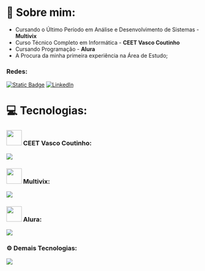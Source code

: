 # 💫 Sobre mim:
<ul>
  <li>Cursando o Último Período em Análise e Desenvolvimento de Sistemas - <b>Multivix</b></li>
  <li>Curso Técnico Completo em Informática - <b>CEET Vasco Coutinho</b></li>
  <li>Cursando Programação - <b>Alura</b></li>
  <li>A Procura da minha primeira experiência na Área de Estudo;</li>
</ul>

### Redes:
[![Static Badge](https://img.shields.io/badge/VitrineDev-rgb(11%2C%2036%2C%2053))](https://cursos.alura.com.br/vitrinedev/jncjuliano)
[![LinkedIn](https://img.shields.io/badge/LinkedIn-%230077B5.svg?logo=linkedin&logoColor=white)](https://www.linkedin.com/in/juliano-nascimento-726a27211/) 

# 💻 Tecnologias:

### <img style="width:40px; height:40px;" src="https://secti.es.gov.br/Media/Secti/_Profiles/c4d8c6e6/745285d0/vasco-1.png?v=638102720633291030"/> CEET Vasco Coutinho:
<p align="">
  <img src="https://skillicons.dev/icons?i=java,mysql,cs,html,css,bootstrap,php,js,dart,flutter,firebase,py,opencv" />
</p>


### <img style="width:40px; height:40px;" src="https://encrypted-tbn0.gstatic.com/images?q=tbn:ANd9GcQrOBaj8E3a_N8keUQ29HzIyNY8pXP0BPlscg&s"/> Multivix:
<p align="">
    <img src="https://skillicons.dev/icons?i=dart,flutter,firebase,html,css,git,github" />
</p>


### <img style="width:40px; height:40px;" src="https://play-lh.googleusercontent.com/yDjaHCaOn_O89vnY7eOKH6ElEBtJrmN2CSI4yhiP1_GVC2zrxXWSFGxO0lt9-CU0mV4"/> Alura:
<p align="">
    <img src="https://skillicons.dev/icons?i=dart,html,css,bootstrap,js,nodejs,react,cs,git,github" />
</p>


### ⚙️ Demais Tecnologias:
<p align="">
    <img src="https://skillicons.dev/icons?i=spring,postgres,postman,figma,supabase,docker,vscode,vercel" />
</p>

<!-- Proudly created with GPRM ( https://gprm.itsvg.in ) -->
